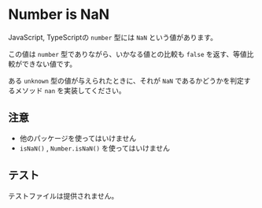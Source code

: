# Number is NaN

JavaScript, TypeScriptの `number` 型には `NaN` という値があります。

この値は `number` 型でありながら、いかなる値との比較も `false` を返す、等値比較ができない値です。

ある `unknown` 型の値が与えられたときに、それが `NaN` であるかどうかを判定するメソッド `nan` を実装してください。

## 注意

* 他のパッケージを使ってはいけません
* `isNaN()` , `Number.isNaN()` を使ってはいけません

## テスト

テストファイルは提供されません。